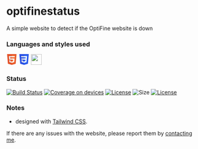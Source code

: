# optifinestatus
A simple website to detect if the OptiFine website is down

### Languages and styles used
<p>
    <A href="https://en.wikipedia.org/wiki/HTML5"><img height="28" width="28" src="https://raw.githubusercontent.com/edent/SuperTinyIcons/master/images/svg/html5.svg" /></a>
    <A href="https://en.wikipedia.org/wiki/CSS"><img height="28" width="28" src="https://raw.githubusercontent.com/edent/SuperTinyIcons/master/images/svg/css3.svg" /></a>
    <A href="https://tailwindcss.com/"><img height="28" width="28" src="https://tailwindcss.com/_next/static/media/tailwindcss-mark.79614a5f61617ba49a0891494521226b.svg" /></a>
</p>

### Status
<p>
    <a href="https://github.com/tailwindlabs/tailwindcss/actions"><img src="https://img.shields.io/badge/build-passing-brightgreen" alt="Build Status"></a>
     <a href="https://github.com/tailwindcss/tailwindcss/blob/master/LICENSE"><img src="https://img.shields.io/badge/coverage-90%25-green" alt="Coverage on devices"></a>
    <a href="https://github.com/vulture001/vulture001.github.io/blob/master/LICENSE"><img src="https://img.shields.io/github/license/vulture001/vulture001.github.io" alt="License"></a>
    <img src="https://img.shields.io/github/repo-size/cameronos/optifinestatus" alt="Size">
    <a href="https://github.com/tailwindcss/tailwindcss/blob/master/LICENSE"><img src="https://img.shields.io/github/checks-status/vulture001/vulture001.github.io/af4865dce2eb6183214e0c470aeb84b4306b76f7" alt="License"></a>
</p>

### Notes
- designed with [Tailwind CSS](https://github.com/tailwindlabs/tailwindcss).<br>

If there are any issues with the website, please report them by [contacting me](mailto:camekommd@gmail.com).
